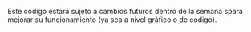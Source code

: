 Este código estará sujeto a cambios futuros dentro de la semana spara mejorar su funcionamiento (ya sea a nivel gráfico o de código).
